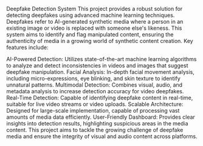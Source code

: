 Deepfake Detection System
This project provides a robust solution for detecting deepfakes using advanced machine learning techniques. Deepfakes refer to AI-generated synthetic media where a person in an existing image or video is replaced with someone else's likeness. This system aims to identify and flag manipulated content, ensuring the authenticity of media in a growing world of synthetic content creation. Key features include:

AI-Powered Detection: Utilizes state-of-the-art machine learning algorithms to analyze and detect inconsistencies in videos and images that suggest deepfake manipulation.
Facial Analysis: In-depth facial movement analysis, including micro-expressions, eye blinking, and skin texture to identify unnatural patterns.
Multimodal Detection: Combines visual, audio, and metadata analysis to increase detection accuracy for video deepfakes.
Real-Time Detection: Capable of identifying deepfake content in real-time, suitable for live video streams or video uploads.
Scalable Architecture: Designed for large-scale implementation, capable of processing vast amounts of media data efficiently.
User-Friendly Dashboard: Provides clear insights into detection results, highlighting suspicious areas in the media content.
This project aims to tackle the growing challenge of deepfake media and ensure the integrity of visual and audio content across platforms.
